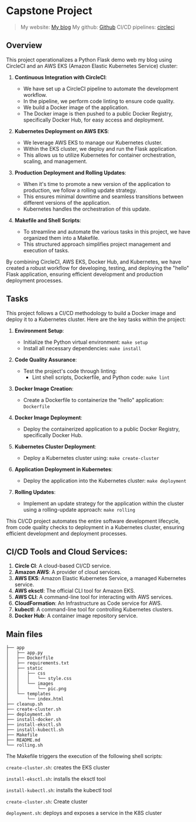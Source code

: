 # Capstone Project

> My website: [My blog](http://)
> My github: [Github]()
> CI/CD pipelines: [circleci](https://app.circleci.com/pipelines/github/thanhtrungnguyen/udacity-devops-capstone-project)

## Overview

This project operationalizes a Python Flask demo web my blog using CircleCI and an AWS EKS (Amazon Elastic Kubernetes Service) cluster:

1. **Continuous Integration with CircleCI**:

   - We have set up a CircleCI pipeline to automate the development workflow.
   - In the pipeline, we perform code linting to ensure code quality.
   - We build a Docker image of the application.
   - The Docker image is then pushed to a public Docker Registry, specifically Docker Hub, for easy access and deployment.

2. **Kubernetes Deployment on AWS EKS**:

   - We leverage AWS EKS to manage our Kubernetes cluster.
   - Within the EKS cluster, we deploy and run the Flask application.
   - This allows us to utilize Kubernetes for container orchestration, scaling, and management.

3. **Production Deployment and Rolling Updates**:

   - When it's time to promote a new version of the application to production, we follow a rolling update strategy.
   - This ensures minimal downtime and seamless transitions between different versions of the application.
   - Kubernetes handles the orchestration of this update.

4. **Makefile and Shell Scripts**:
   - To streamline and automate the various tasks in this project, we have organized them into a Makefile.
   - This structured approach simplifies project management and execution of tasks.

By combining CircleCI, AWS EKS, Docker Hub, and Kubernetes, we have created a robust workflow for developing, testing, and deploying the "hello" Flask application, ensuring efficient development and production deployment processes.

## Tasks

This project follows a CI/CD methodology to build a Docker image and deploy it to a Kubernetes cluster. Here are the key tasks within the project:

1. **Environment Setup**:

   - Initialize the Python virtual environment: `make setup`
   - Install all necessary dependencies: `make install`

2. **Code Quality Assurance**:

   - Test the project's code through linting:
     - Lint shell scripts, Dockerfile, and Python code: `make lint`

3. **Docker Image Creation**:

   - Create a Dockerfile to containerize the "hello" application: `Dockerfile`

4. **Docker Image Deployment**:

   - Deploy the containerized application to a public Docker Registry, specifically Docker Hub.

5. **Kubernetes Cluster Deployment**:

   - Deploy a Kubernetes cluster using: `make create-cluster`

6. **Application Deployment in Kubernetes**:

   - Deploy the application into the Kubernetes cluster: `make deployment`

7. **Rolling Updates**:
   - Implement an update strategy for the application within the cluster using a rolling-update approach: `make rolling`

This CI/CD project automates the entire software development lifecycle, from code quality checks to deployment in a Kubernetes cluster, ensuring efficient development and deployment processes.

## CI/CD Tools and Cloud Services:

1. **Circle CI**: A cloud-based CI/CD service.
2. **Amazon AWS**: A provider of cloud services.
3. **AWS EKS**: Amazon Elastic Kubernetes Service, a managed Kubernetes service.
4. **AWS eksctl**: The official CLI tool for Amazon EKS.
5. **AWS CLI**: A command-line tool for interacting with AWS services.
6. **CloudFormation**: An Infrastructure as Code service for AWS.
7. **kubectl**: A command-line tool for controlling Kubernetes clusters.
8. **Docker Hub**: A container image repository service.

## Main files

```shell
├── app
│   ├── app.py
│   ├── Dockerfile
│   ├── requirements.txt
│   ├── static
│   │   ├── css
│   │   │   └── style.css
│   │   └── images
│   │       └── pic.png
│   └── templates
│       └── index.html
├── cleanup.sh
├── create-cluster.sh
├── deployment.sh
├── install-docker.sh
├── install-eksctl.sh
├── install-kubectl.sh
├── Makefile
├── README.md
└── rolling.sh
```

The Makefile triggers the execution of the following shell scripts:

`create-cluster.sh`: creates the EKS cluster

`install-eksctl.sh`: installs the eksctl tool

`install-kubectl.sh`: installs the kubectl tool

`create-cluster.sh`: Create cluster

`deployment.sh`: deploys and exposes a service in the K8S cluster
